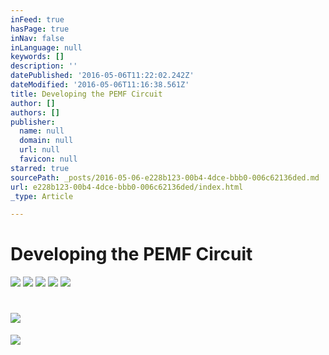 ```yaml
---
inFeed: true
hasPage: true
inNav: false
inLanguage: null
keywords: []
description: ''
datePublished: '2016-05-06T11:22:02.242Z'
dateModified: '2016-05-06T11:16:38.561Z'
title: Developing the PEMF Circuit
author: []
authors: []
publisher:
  name: null
  domain: null
  url: null
  favicon: null
starred: true
sourcePath: _posts/2016-05-06-e228b123-00b4-4dce-bbb0-006c62136ded.md
url: e228b123-00b4-4dce-bbb0-006c62136ded/index.html
_type: Article

---
```

# Developing the PEMF Circuit
![](https://the-grid-user-content.s3-us-west-2.amazonaws.com/4de35c6f-c134-418b-a6cc-0741fadf56f4.jpg)
![](https://the-grid-user-content.s3-us-west-2.amazonaws.com/d1380e23-c168-4ade-a713-c951a77fad88.jpg)
![](https://the-grid-user-content.s3-us-west-2.amazonaws.com/3263aa5c-1250-472e-8166-a82fbc44813a.jpg)
![](https://the-grid-user-content.s3-us-west-2.amazonaws.com/fab061ff-c04d-4a50-80e8-197e53ee56be.jpg)
![](https://the-grid-user-content.s3-us-west-2.amazonaws.com/85543fe9-ec98-4230-b46e-de2313c6ba23.jpg)

  
# ![](https://the-grid-user-content.s3-us-west-2.amazonaws.com/d69f3b91-48b6-402f-8c90-ec45996663d9.jpg)
![](https://the-grid-user-content.s3-us-west-2.amazonaws.com/d636c2b4-74fb-43de-928c-f9f3185851e8.jpg)